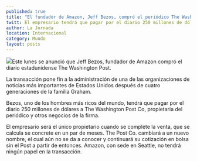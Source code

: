 ```yaml
---
published: true
title: "El fundador de Amazon, Jeff Bezos, compró el periódico The Washington Post"
twitt: El empresario tendrá que pagar por el diario 250 millones de dólares por el periódico y otros negocios de la firma.
author: La Jornada
location: Internacional
category: Mundo
layout: posts
---
```


![](http://i.imgur.com/LzCwbEwm.jpg)Este lunes se anunció que Jeff Bezos, fundador de Amazon compró el diario estadunidense The Washington Post.

La transacción pone fin a la administración de una de las organizaciones de noticias más importantes de Estados Unidos después de cuatro generaciones de la familia Graham.

Bezos, uno de los hombres más ricos del mundo, tendrá que pagar por el diario 250 millones de dólares a The Washington Post Co, propietaria del periódico y otros negocios de la firma.

El empresario será el único propietario cuando se complete la venta, que se calcula se concrete en un par de meses. The Post Co. cambiará a un nuevo nombre, el cual aún no se da a conocer y continuará su cotización en bolsa sin el Post a partir de entonces. Amazon, con sede en Seattle, no tendrá ningún papel en la transacción.
